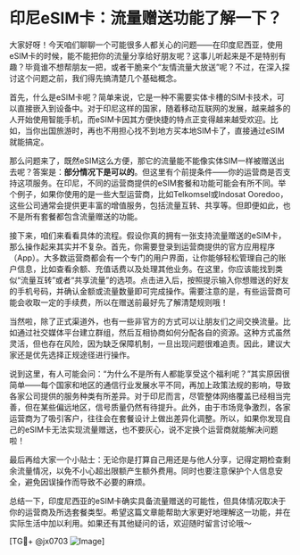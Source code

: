 # 印尼eSIM卡：流量赠送功能了解一下？

大家好呀！今天咱们聊聊一个可能很多人都关心的问题——在印度尼西亚，使用eSIM卡的时候，能不能把你的流量分享给好朋友呢？这事儿听起来是不是特别有趣？毕竟谁不想帮朋友一把，或者干脆来个“友情流量大放送”呢？不过，在深入探讨这个问题之前，我们得先搞清楚几个基础概念。

首先，什么是eSIM卡呢？简单来说，它是一种不需要实体卡槽的SIM卡技术，可以直接嵌入到设备中。对于印尼这样的国家，随着移动互联网的发展，越来越多的人开始使用智能手机，而eSIM卡因其方便快捷的特点正变得越来越受欢迎。比如，当你出国旅游时，再也不用担心找不到地方买本地SIM卡了，直接通过eSIM就能搞定。

那么问题来了，既然eSIM这么方便，那它的流量能不能像实体SIM一样被赠送出去呢？答案是：**部分情况下是可以的**。但这里有个前提条件——你的运营商是否支持这项服务。在印尼，不同的运营商提供的eSIM套餐和功能可能会有所不同。举个例子，如果你使用的是一些大型运营商，比如Telkomsel或Indosat Ooredoo，这些公司通常会提供更丰富的增值服务，包括流量互转、共享等。但即便如此，也不是所有套餐都包含流量赠送的功能。

接下来，咱们来看看具体的流程。假设你真的拥有一张支持流量赠送的eSIM卡，那么操作起来其实并不复杂。首先，你需要登录到运营商提供的官方应用程序（App）。大多数运营商都会有一个专门的用户界面，让你能够轻松管理自己的账户信息，比如查看余额、充值话费以及处理其他业务。在这里，你应该能找到类似“流量互转”或者“共享流量”的选项。点击进入后，按照提示输入你想赠送的好友的手机号码，并确认金额或流量数量即可完成操作。需要注意的是，有些运营商可能会收取一定的手续费，所以在赠送前最好先了解清楚规则哦！

当然啦，除了正式渠道外，也有一些非官方的方式可以让朋友们之间交换流量。比如通过社交媒体平台建立群组，然后互相协商如何分配各自的资源。这种方式虽然灵活，但也存在风险，因为缺乏保障机制，一旦出现问题很难追责。因此，建议大家还是优先选择正规途径进行操作。

说到这里，有人可能会问：“为什么不是所有人都能享受这个福利呢？”其实原因很简单——每个国家和地区的通信行业发展水平不同，再加上政策法规的影响，导致各家公司提供的服务种类有所差异。对于印尼而言，尽管整体网络覆盖已经相当完善，但在某些偏远地区，信号质量仍然有待提升。此外，由于市场竞争激烈，各家运营商为了吸引客户，往往会在套餐设计上做出差异化调整。所以，如果你发现自己的eSIM卡无法实现流量赠送，也不要灰心，说不定换个运营商就能解决问题啦！

最后再给大家一个小贴士：无论你是打算自己用还是与他人分享，记得定期检查剩余流量情况，以免不小心超出限额产生额外费用。同时也要注意保护个人信息安全，避免因误操作而导致不必要的麻烦。

总结一下，印度尼西亚的eSIM卡确实具备流量赠送的可能性，但具体情况取决于你的运营商及所选套餐类型。希望这篇文章能帮助大家更好地理解这一功能，并在实际生活中加以利用。如果还有其他疑问的话，欢迎随时留言讨论哦～

[TG💪+ @jx0703 ![Image](https://github.com/user-attachments/assets/dbca1d08-cadb-493c-b0ec-ad6f7a83f270)]
